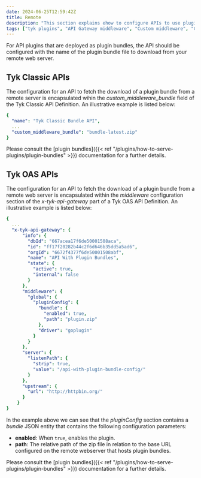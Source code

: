 ```yaml
---
date: 2024-06-25T12:59:42Z
title: Remote
description: "This section explains ehow to configure APIs to use plugin bundles deployed on a remote web server"
tags: ["tyk plugins", "API Gateway middleware", "Custom middleware", "Custom API request"]
---
```


For API plugins that are deployed as plugin bundles, the API should be configured with the name of the plugin bundle file to download from your remote web server.

## Tyk Classic APIs

The configuration for an API to fetch the download of a plugin bundle from a remote server is encapsulated wihin the *custom_middleware_bundle* field of the Tyk Classic API Definition. An illustrative example is listed below:

```yaml
{
  "name": "Tyk Classic Bundle API",
  ...
  "custom_middleware_bundle": "bundle-latest.zip"
}
```

Please consult the [plugin bundles]({{< ref "/plugins/how-to-serve-plugins/plugin-bundles" >}}) documentation for a further details.

## Tyk OAS APIs

The configuration for an API to fetch the download of a plugin bundle from a remote web server is encapsulated within the *middleware* configuration section of the *x-tyk-api-gateway* part of a Tyk OAS API Definition. An illustrative example is listed below:

```yaml
{
  ...
  "x-tyk-api-gateway": {
      "info": {
        "dbId": "667acea17f6de50001508aca",
        "id": "ff17f20282b44c2f6d646b35dd5a5ad6",
        "orgId": "6672f4377f6de50001508abf",
        "name": "API With Plugin Bundles",
        "state": {
          "active": true,
          "internal": false
        }
      },
      "middleware": {
        "global": {
          "pluginConfig": {
            "bundle": {
              "enabled": true,
              "path": "plugin.zip"
            },
            "driver": "goplugin"
          }
        }
      },
      "server": {
        "listenPath": {
          "strip": true,
          "value": "/api-with-plugin-bundle-config/"
        }
      },
      "upstream": {
        "url": "http://httpbin.org/"
      }
    }
}
```

In the example above we can see that the *pluginConfig* section contains a *bundle* JSON entity that contains the following configuration parameters:

- **enabled**: When `true`, enables the plugin.
- **path**: The relative path of the zip file in relation to the base URL configured on the remote webserver that hosts plugin bundles.

Please consult the [plugin bundles]({{< ref "/plugins/how-to-serve-plugins/plugin-bundles" >}}) documentation for a further details.
